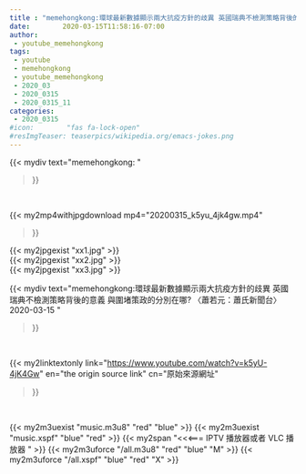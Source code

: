 ```yaml
---
title : "memehongkong:環球最新數據顯示兩大抗疫方針的歧異 英國瑞典不檢測策略背後的意義 與圍堵策政的分別在哪?  〈蕭若元：蕭氏新聞台〉2020-03-15 "
date:        2020-03-15T11:58:16-07:00
author:
 - youtube_memehongkong
tags:
 - youtube
 - memehongkong
 - youtube_memehongkong
 - 2020_03
 - 2020_0315
 - 2020_0315_11
categories:
 - 2020_0315
#icon:        "fas fa-lock-open"
#resImgTeaser: teaserpics/wikipedia.org/emacs-jokes.png
---
```


{{< mydiv text="memehongkong: "
>}}
<br>


{{< my2mp4withjpgdownload mp4="20200315_k5yu_4jk4gw.mp4"
>}}

{{< my2jpgexist "xx1.jpg" >}}<br>
{{< my2jpgexist "xx2.jpg" >}}<br>
{{< my2jpgexist "xx3.jpg" >}}<br>



{{< mydiv text="memehongkong:環球最新數據顯示兩大抗疫方針的歧異 英國瑞典不檢測策略背後的意義 與圍堵策政的分別在哪?  〈蕭若元：蕭氏新聞台〉2020-03-15 "
>}}
<br>

{{< my2linktextonly link="https://www.youtube.com/watch?v=k5yU-4jK4Gw"
en="the origin source link" cn="原始來源網址"
>}}


<br>

{{< my2m3uexist "music.m3u8" "red"  "blue" >}} {{< my2m3uexist "music.xspf" "blue" "red"  >}} {{< my2span "<<<=== IPTV 播放器或者 VLC 播放器 " >}} {{< my2m3uforce "/all.m3u8" "red"  "blue" "M" >}} {{< my2m3uforce "/all.xspf" "blue" "red"  "X" >}} 
